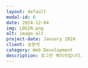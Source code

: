```yaml
---
layout: default
modal-id: 6
date: 2024-12-04
img: LOGIN.png
alt: image-alt
project-date: January 2024
client: 송현석
category: Web Development
description: 로그인 페이지입니다.
---
```

